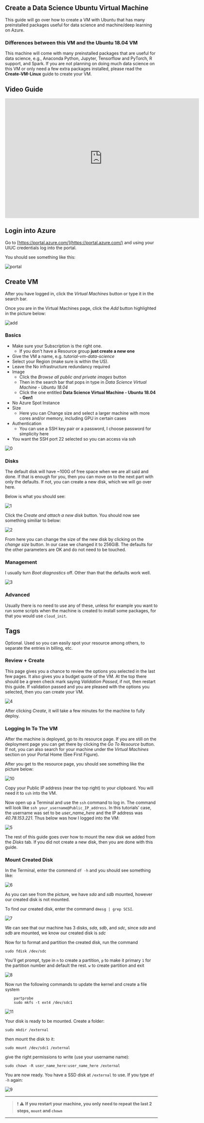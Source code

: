 ## Create a Data Science Ubuntu Virtual Machine

This guide will go over how to create a VM with Ubuntu that has many preinstalled packages useful for data science and machine/deep learning on Azure.


### Differences between this VM and the Ubuntu 18.04 VM

This machine will come with many preinstalled packages that are useful for data science, e.g., Anaconda Python, Jupyter, Tensorflow and PyTorch, R support, and Spark. If you are not planning on doing much data science on this VM or only need a few extra packages installed, please read the **Create-VM-Linux** guide to create your VM.

## Video Guide

<iframe id="kmsembed-1_jovcwe6n" width="640" height="394" src="https://mediaspace.illinois.edu/embed/secure/iframe/entryId/1_jovcwe6n/uiConfId/26883701" class="kmsembed" allowfullscreen webkitallowfullscreen mozAllowFullScreen allow="autoplay *; fullscreen *; encrypted-media *" sandbox="allow-forms allow-same-origin allow-scripts allow-top-navigation allow-pointer-lock allow-popups allow-modals allow-orientation-lock allow-popups-to-escape-sandbox allow-presentation allow-top-navigation-by-user-activation" frameborder="0" title="Kaltura Player"></iframe>


## Login into Azure

Go to [https://portal.azure.com/](https://portal.azure.com/) and using your UIUC credentials log into the portal.

You should see something like this:


![portal](/images/Figures/portal.png)


## Create VM

After you have logged in, click the *Virtual Machines* button or type it in the search bar.

Once you are in the Virtual Machines page, click the *Add* button highlighted in the picture below:

![add](/images/Figures/add.png)


### Basics

- Make sure your Subscription is the right one.
    - If you don't have a Resource group **just create a new one**
- Give the VM a name, e.g. *tutorial-vm-data-science*
- Select your Region (make sure is within the US). 
- Leave the No infrastructure redundancy required 
- Image
    - Click the *Browse all public and private images* button
    - Then in the search bar that pops in type in *Data Science Virtual Machine - Ubuntu 18.04*
    - Click the one entitled **Data Science Virtual Machine - Ubuntu 18.04 - Gen1**
- No Azure Spot Instance
- Size
    - Here you can Change size and select a larger machine with more cores and/or memory, including GPU in certain cases
- Authentication
    - You can use a SSH key pair or a password, I choose password for simplicity here
- You want the SSH port 22 selected so you can access via ssh

![0](/images/Figures/vm-ds-ubuntu0.PNG)


### Disks

The default disk will have ~100G of free space when we are all said and done. If that is enough for you, then you can move on to the next part with only the defaults. If not, you can create a new disk, which we will go over here.

Below is what you should see:

![1](/images/Figures/vm-ds-ubuntu1.PNG)

Click the *Create and attach a new disk* button. You should now see something similiar to below:

![2](/images/Figures/vm-ds-ubuntu2.PNG)

From here you can change the size of the new disk by clicking on the *change size* button. In our case we changed it to 256GiB. The defaults for the other parameters are OK and do not need to be touched.

### Management

I usually turn *Boot diagnostics* off. Other than that the defaults work well. 

![3](/images/Figures/vm-ds-ubuntu3.PNG)

### Advanced

Usually there is no need to use any of these, unless for example you want to run some scripts when the machine is created to install some packages, for that you would use `cloud_init`.

## Tags

Optional. Used so you can easily spot your resource among others, to separate the entries in billing, etc.

### Review + Create

This page gives you a chance to review the options you selected in the last few pages. It also gives you a budget quote of the VM. At the top there should be a green check mark saying *Validation Passed*, if not, then restart this guide. If validation passed and you are pleased with the options you selected, then you can create your VM.

![4](/images/Figures/vm-ds-ubuntu4.PNG)

After clicking *Create*, it will take a few minutes for the machine to fully deploy.

### Logging In To The VM

After the machine is deployed, go to its resource page. If you are still on the deployment page you can get there by clicking the *Go To Resource* button. If not, you can also search for your machine under the *Virtual Machines* section on your Portal Home (See First Figure). 

After you get to the resource page, you should see something like the picture below:
 
![10](/images/Figures/vm-ds-ubuntu10.PNG)

Copy your Public IP address (near the top right) to your clipboard. You will need it to `ssh` into the VM.

Now open up a Terminal and use the `ssh` command to log in. The command will look like `ssh your_username@Public_IP_address`. In this tutorials' case, the username was set to be *user_name_here* and the IP address was *40.78.153.221*. Thus below was how I logged into the VM:

![5](/images/Figures/vm-ds-ubuntu5.PNG)

The rest of this guide goes over how to mount the new disk we added from the *Disks* tab. If you did not create a new disk, then you are done with this guide.

### Mount Created Disk

In the Terminal, enter the commend `df -h` and you should see something like:

![6](/images/Figures/vm-ds-ubuntu6.PNG)

As you can see from the picture, we have *sda* and *sdb* mounted, however our created disk is not mounted.

To find our created disk, enter the command `dmesg | grep SCSI`. 

![7](/images/Figures/vm-ds-ubuntu7.PNG)

We can see that our machine has 3 disks, *sda*, *sdb*, and *sdc*, since *sda* and *sdb* are mounted, we know our created disk is *sdc*

Now for to format and partition the created disk, run the command 

    sudo fdisk /dev/sdc

You'll get prompt, type in `n` to create a partition, `p` to make it primary `1` for the partition number and default the rest. `w` to create partition and exit

![8](/images/Figures/vm-ds-ubuntu8.PNG)

Now run the following commands to update the kernel and create a file system

        partprobe
        sudo mkfs -t ext4 /dev/sdc1

![11](/images/Figures/vm-ds-ubuntu11.PNG)

Your disk is ready to be mounted. Create a folder:

    sudo mkdir /external

then mount the disk to it:

    sudo mount /dev/sdc1 /external

give the right permissions to write (use your username name):

    sudo chown -R user_name_here:user_name_here /external

You are now ready. You have a SSD disk at `/external` to use. If you type `df -h` again:

![9](/images/Figures/vm-ds-ubuntu9.PNG)

---
> :exclamation: :warning: **If you restart your machine, you only need to repeat the last 2 steps, `mount` and `chown`**
---